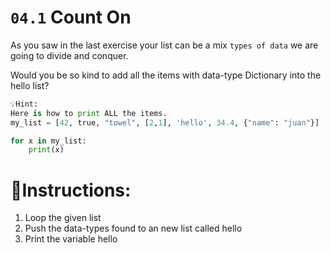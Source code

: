 # `04.1` Count On


As you saw in the last exercise your list can be a mix
`types of data` we are going to divide and conquer.

Would you be so kind to add all the items with data-type Dictionary into the hello list?

```py
💡Hint:
Here is how to print ALL the items.
my_list = [42, true, "towel", [2,1], 'hello', 34.4, {"name": "juan"}]

for x in my_list:
    print(x)
```

# 📝Instructions:
1. Loop the given list
2. Push the data-types found to an new list called hello
3. Print the variable hello
